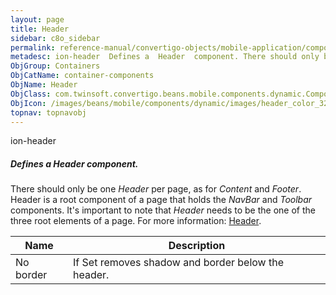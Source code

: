 ```yaml
---
layout: page
title: Header
sidebar: c8o_sidebar
permalink: reference-manual/convertigo-objects/mobile-application/components/container-components/header/
metadesc: ion-header  Defines a  Header  component. There should only be one  Header  per page, as for  Content  and  Footer . Header is a root component of a p
ObjGroup: Containers
ObjCatName: container-components
ObjName: Header
ObjClass: com.twinsoft.convertigo.beans.mobile.components.dynamic.ComponentManager$1
ObjIcon: /images/beans/mobile/components/dynamic/images/header_color_32x32.png
topnav: topnavobj
---
```

ion-header
##### Defines a <i>Header</i> component.
There should only be one <i>Header</i> per page, as for <i>Content</i> and <i>Footer</i>.
Header is a root component of a page that holds the <i>NavBar</i> and <i>Toolbar</i> components.
It's important to note that <i>Header</i> needs to be the one of the three root elements of a page.
For more information: <a href='https://ionicframework.com/docs/v3/api/components/toolbar/Header/' target='_blank'>Header</a>.

Name | Description 
--- | ---
No border | If Set removes shadow and border below the header.

